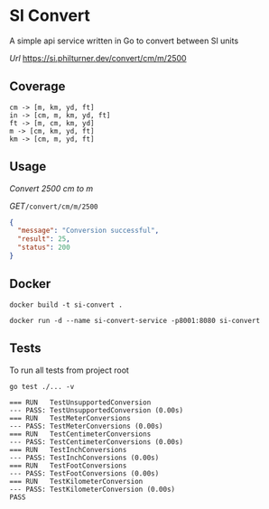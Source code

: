 # SI Convert

A simple api service written in Go to convert between SI units

*Url* https://si.philturner.dev/convert/cm/m/2500

## Coverage

```
cm -> [m, km, yd, ft]
in -> [cm, m, km, yd, ft]
ft -> [m, cm, km, yd]
m -> [cm, km, yd, ft]
km -> [cm, m, yd, ft]
```

## Usage

*Convert 2500 cm to m*

*GET*`/convert/cm/m/2500`
```json
{
  "message": "Conversion successful",
  "result": 25,
  "status": 200
}
```

## Docker

`docker build -t si-convert .`

`docker run -d --name si-convert-service -p8001:8080 si-convert`

## Tests

To run all tests from project root
```
go test ./... -v
```
```text
=== RUN   TestUnsupportedConversion
--- PASS: TestUnsupportedConversion (0.00s)
=== RUN   TestMeterConversions
--- PASS: TestMeterConversions (0.00s)
=== RUN   TestCentimeterConversions
--- PASS: TestCentimeterConversions (0.00s)
=== RUN   TestInchConversions
--- PASS: TestInchConversions (0.00s)
=== RUN   TestFootConversions
--- PASS: TestFootConversions (0.00s)
=== RUN   TestKilometerConversion
--- PASS: TestKilometerConversion (0.00s)
PASS
```